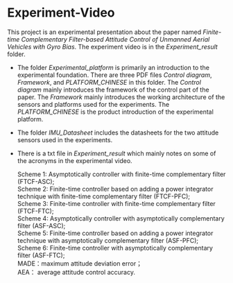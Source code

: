 # Experiment-Video
This project is an experimental presentation about the paper named *Finite-time Complementary Filter-based Attitude Control of Unmanned Aerial Vehicles with Gyro Bias*. The experiment video is in the *Experiment_result* folder. 

*  The folder *Experimental_platform* is primarily an introduction to the experimental foundation. There are three PDF files *Control diagram*, *Framework*, and *PLATFORM_CHINESE* in this folder. The *Control diagram*  mainly introduces the framework of the control part of the paper. The *Framework* mainly introduces the working architecture of the sensors and platforms used for the experiments. The *PLATFORM_CHINESE* is the product introduction of the experimental platform.

*  The folder *IMU_Datasheet* includes the datasheets for the two attitude sensors used in the experiments.

*  There is a txt file in *Experiment_result* which mainly notes on some of the acronyms in the experimental video.
    
   Scheme 1:  Asymptotically controller with finite-time complementary filter (FTCF-ASC);   
   Scheme 2:  Finite-time controller based on adding a power integrator technique with finite-time complementary filter (FTCF-PFC);    
   Scheme 3:  Finite-time controller with finite-time complementary filter (FTCF-FTC);  
   Scheme 4:  Asymptotically controller  with asymptotically complementary filter (ASF-ASC);  
   Scheme 5:  Finite-time controller based on adding a power integrator technique with asymptotically complementary filter (ASF-PFC);  
   Scheme 6:  Finite-time controller  with asymptotically complementary filter (ASF-FTC);  
   MADE：maximum attitude deviation error；  
   AEA： average attitude control accuracy.  
